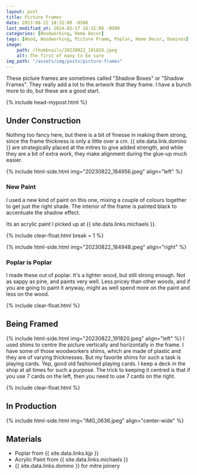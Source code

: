 ```yaml
---
layout: post
title: Picture Frames
date: 2023-08-22 18:32:00 -0500
last_modified_at: 2024-02-17 18:32:00 -0500
categories: [Woodworking, Home Decor]
tags: [Wood, Woodworking, Picture Frame, Poplar, Home Decor, Dominos]
image: 
    path: /thumbnails/20230822_191820.jpeg
    alt: The first of many to be sure
img_path: "/assets/img/posts/picture-frames"
---
```


These picture frames are sometimes called "Shadow Boxes" or "Shadow Frames". They really add a lot to the artwork that they frame. I have a bunch more to do, but these are a good start.

{% include head-mypost.html %}

## Under Construction

Nothing too fancy here, but there is a bit of finesse in making them strong, since the frame thickness is only a little over a cm. {{ site.data.link.domino }} are strategically placed at the mitres to give added strength, and while they are a bit of extra work, they make alignment during the glue-up much easier.

{% include html-side.html img="20230822_184956.jpeg" align="left" %}

### New Paint

I used a new kind of paint on this one, mixing a couple of colours together to get just the right shade. The interior of the frame is painted black to accentuate the shadow effect.

Its an acrylic paint I picked up at {{ site.data.links.michaels }}.

{% include clear-float.html break = 1 %}

{% include html-side.html img="20230822_184948.jpeg" align="right" %}

### Poplar is Poplar

I made these out of poplar.  It's a lighter wood, but still strong enough. Not as sappy as pine, and paints very well. Less pricey than other woods, and if you are going to paint it anyway, might as well spend more on the paint and less on the wood.

{% include clear-float.html %}

## Being Framed

{% include html-side.html img="20230822_191820.jpeg" align="left" %}
I used shims to centre the picture vertically and horizontally in the frame.  I have some of those woodworkers shims, which are made of plastic and they are of varying thicknesses.  But my favorite shims for such a task is playing cards.  Yep, good old fashioned playing cards.  I keep a deck in the shop at all times for such a purpose.  The trick to keeping it centred is that if you use 7 cards on the left, then you need to use 7 cards on the right.

{% include clear-float.html %}

## In Production

{% include html-side.html img="IMG_0636.jpeg" align="center-wide" %}

## Materials

- Poplar from {{ site.data.links.kjp }}
- Acrylic Paint from {{ site.data.links.michaels }}
- {{ site.data.links.domino }} for mitre joinery
